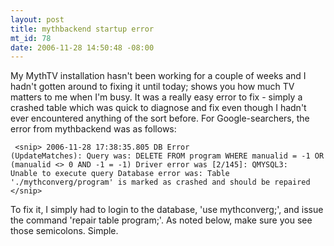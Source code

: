 ```yaml
--- 
layout: post
title: mythbackend startup error
mt_id: 78
date: 2006-11-28 14:50:48 -08:00
---
```

My MythTV installation hasn't been working for a couple of weeks and I hadn't gotten around to fixing it until today; shows you how much TV matters to me when I'm busy.  It was a really easy error to fix - simply a crashed table which was quick to diagnose and fix even though I hadn't ever encountered anything of the sort before.  For Google-searchers, the error from mythbackend was as follows:

<code><pre>
&lt;snip&gt;
2006-11-28 17:38:35.805 DB Error (UpdateMatches):
Query was:
DELETE FROM program WHERE manualid = -1 OR  (manualid <> 0 AND -1 = -1)
Driver error was [2/145]:
QMYSQL3: Unable to execute query
Database error was:
Table './mythconverg/program' is marked as crashed and should be repaired
&lt;/snip&gt;
</pre></code>

To fix it, I simply had to login to the database, 'use mythconverg;', and issue the command 'repair table program;'.  As noted below, make sure you see those semicolons.  Simple.
